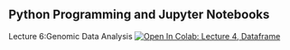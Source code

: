 ## Python Programming and Jupyter Notebooks

Lecture 6:Genomic Data Analysis [![Open In Colab: Lecture 4, Dataframe](https://colab.research.google.com/assets/colab-badge.svg)](https://colab.research.google.com/github/jbkinney/23e_urp/blob/main/lecture_6/6_single_cell.ipynb)
